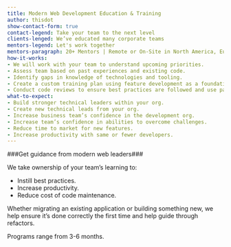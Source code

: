 ```yaml
---
title: Modern Web Development Education & Training
author: thisdot
show-contact-form: true
contact-legend: Take your team to the next level
clients-lenged: We’ve educated many corporate teams
mentors-legend: Let's work together
mentors-paragraph: 20+ Mentors | Remote or On-Site in North America, Europe, India and Asia
how-it-works:
- We will work with your team to understand upcoming priorities.
- Assess team based on past experiences and existing code.
- Identify gaps in knowledge of technologies and tooling.
- Create a custom training plan using feature development as a foundation for learning.
- Conduct code reviews to ensure best practices are followed and use pair programming to train developers.
what-to-expect:
- Build stronger technical leaders within your org.
- Create new technical leads from your org.
- Increase business team’s confidence in the development org.
- Increase team’s confidence in abilities to overcome challenges.
- Reduce time to market for new features.
- Increase productivity with same or fewer developers.
---
```

###Get guidance from modern web leaders###

We take ownership of your team’s learning to:

- Instill best practices.
- Increase productivity.
- Reduce cost of code maintenance.

Whether migrating an existing application or building something new, we help ensure it’s done correctly the first time and help guide through refactors.

Programs range from 3-6 months.
